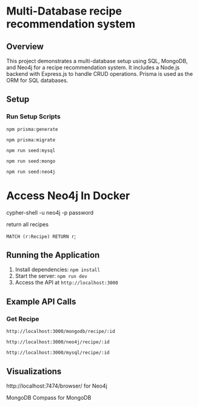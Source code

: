 # Multi-Database recipe recommendation system

## Overview

This project demonstrates a multi-database setup using SQL, MongoDB, and Neo4j for a recipe recommendation system. It includes a Node.js backend with Express.js to handle CRUD operations. Prisma is used as the ORM for SQL databases.

## Setup

### Run Setup Scripts

`npm prisma:generate`

`npm prisma:migrate`

`npm run seed:mysql`

`npm run seed:mongo`

`npm run seed:neo4j`

# Access Neo4j In Docker
cypher-shell -u neo4j -p password

return all recipes

`MATCH (r:Recipe) RETURN r`;
## Running the Application

1. Install dependencies: `npm install`
2. Start the server: `npm run dev`
3. Access the API at `http://localhost:3000`

## Example API Calls

### Get Recipe
`http://localhost:3000/mongodb/recipe/:id`

`http://localhost:3000/neo4j/recipe/:id`

`http://localhost:3000/mysql/recipe/:id`


## Visualizations

http://localhost:7474/browser/ for Neo4j

MongoDB Compass for MongoDB
